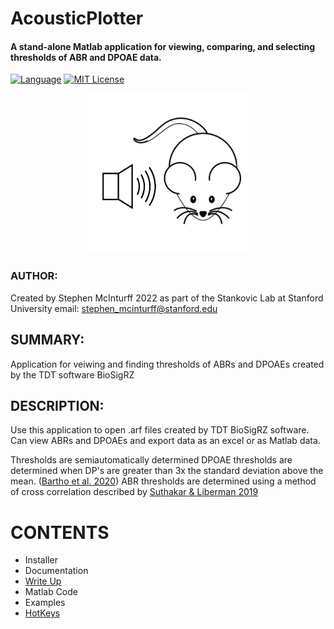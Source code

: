 # AcousticPlotter
#### A stand-alone Matlab application for viewing, comparing, and selecting thresholds of ABR and DPOAE data.
[![Language](https://img.shields.io/badge/Language-MATLAB-important)](https://www.mathworks.com/products/matlab.html)  [![MIT License](https://img.shields.io/github/license/Murray-Bartho/DPOAE-Analyzer)](https://github.com/StankovicLab/Acoustic-Plotter/blob/main/LICENSE)

<p align="center">
	<img src="Assets/MouseICON.jpg" width="256" height="256" alt="hi" class="inline"/>
</p>

### AUTHOR:

Created by Stephen McInturff 2022 as part of the Stankovic Lab at Stanford University
email: stephen_mcinturff@stanford.edu

## SUMMARY:
Application for veiwing and finding thresholds of ABRs and DPOAEs created by the TDT software BioSigRZ

## DESCRIPTION:
Use this application to open .arf files created by TDT BioSigRZ software. Can view ABRs and DPOAEs and export data as an excel or as Matlab data.

Thresholds are semiautomatically determined
DPOAE thresholds are determined when DP's are greater than 3x the standard deviation above the mean. ([Bartho et al. 2020](https://github.com/CDTbot/CDTbot))
ABR thresholds are determined using a method of cross correlation described by [Suthakar & Liberman 2019](https://doi.org/10.1016/j.heares.2019.107782)

# CONTENTS

- Installer
- Documentation
- [Write Up](https://github.com/StankovicLab/Acoustic-Plotter/blob/main/paper.md)
- Matlab Code
- Examples
- [HotKeys](main/hotkeys.md)

